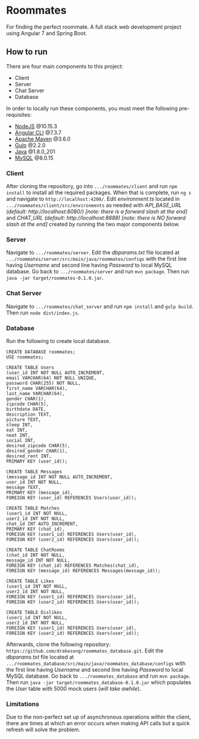 # Roommates
For finding the perfect roommate. A full stack web development project using Angular 7 and Spring Boot.


## How to run
There are four main components to this project:
* Client
* Server
* Chat Server
* Database

In order to locally run these components, you must meet the following pre-requisites:
* [NodeJS](https://nodejs.org/en/) @10.15.3
* [Angular CLI](https://github.com/angular/angular-cli) @7.3.7
* [Apache Maven](https://maven.apache.org/download.cgi) @3.6.0
* [Gulp](https://gulpjs.com/docs/en/getting-started/quick-start) @2.2.0
* [Java](https://www.java.com/en/download/) @1.8.0_201
* [MySQL](https://www.mysql.com/downloads/) @8.0.15

### Client
After cloning the repository, go into `.../roommates/client` and run `npm install` to install all the required packages. When that is complete, run `ng s` and navigate to `http://localhost:4200/`. Edit *environment.ts* located in `.../roommates/client/src/environments` as needed with *API_BASE_URL (default: http://localhost:8080/) [note: there is a forward slash at the end]* and *CHAT_URL (default: http://localhost:8888) [note: there is NO forward slash at the end]* created by running the two major components below.

### Server
Navigate to `.../roommates/server`. Edit the *dbparams.txt* file located at `.../roommates/server/src/main/java/roommates/configs` with the first line having *Username* and second line having *Password* to local MySQL database. Go back to `.../roommates/server` and run `mvn package`. Then run `java -jar target/roommates-0.1.0.jar`.

### Chat Server
Navigate to `.../roommates/chat_server` and run `npm install` and `gulp build`. Then run `node dist/index.js`.

### Database
Run the following to create local database.
```mysql
CREATE DATABASE roommates;
USE roommates;

CREATE TABLE Users
(user_id INT NOT NULL AUTO_INCREMENT,
email VARCHAR(64) NOT NULL UNIQUE,
password CHAR(255) NOT NULL,
first_name VARCHAR(64),
last_name VARCHAR(64),
gender CHAR(1),
zipcode CHAR(5),
birthdate DATE,
description TEXT,
picture TEXT,
sleep INT,
eat INT,
neat INT,
social INT,
desired_zipcode CHAR(5),
desired_gender CHAR(1),
desired_rent INT,
PRIMARY KEY (user_id));

CREATE TABLE Messages
(message_id INT NOT NULL AUTO_INCREMENT,
user_id INT NOT NULL,
message TEXT,
PRIMARY KEY (message_id),
FOREIGN KEY (user_id) REFERENCES Users(user_id));

CREATE TABLE Matches
(user1_id INT NOT NULL,
user2_id INT NOT NULL,
chat_id INT AUTO_INCREMENT,
PRIMARY KEY (chat_id),
FOREIGN KEY (user1_id) REFERENCES Users(user_id),
FOREIGN KEY (user2_id) REFERENCES Users(user_id));

CREATE TABLE ChatRooms
(chat_id INT NOT NULL,
message_id INT NOT NULL,
FOREIGN KEY (chat_id) REFERENCES Matches(chat_id),
FOREIGN KEY (message_id) REFERENCES Messages(message_id));

CREATE TABLE Likes
(user1_id INT NOT NULL,
user2_id INT NOT NULL,
FOREIGN KEY (user1_id) REFERENCES Users(user_id),
FOREIGN KEY (user2_id) REFERENCES Users(user_id));

CREATE TABLE Dislikes
(user1_id INT NOT NULL,
user2_id INT NOT NULL,
FOREIGN KEY (user1_id) REFERENCES Users(user_id),
FOREIGN KEY (user2_id) REFERENCES Users(user_id));
```

Afterwards, clone the following repository: `https://github.com/drakesong/roommates_database.git`. Edit the *dbparams.txt* file located at `.../roommates_database/src/main/java/roommates_database/configs` with the first line having *Username* and second line having *Password* to local MySQL database. Go back to `.../roommates_database` and run `mvn package`. Then run `java -jar target/roommates_database-0.1.0.jar` which populates the *User* table with 5000 mock users (*will take awhile*).

### Limitations
Due to the non-perfect set up of asynchronous operations within the client, there are times at which an error occurs when making API calls but a quick refresh will solve the problem.
